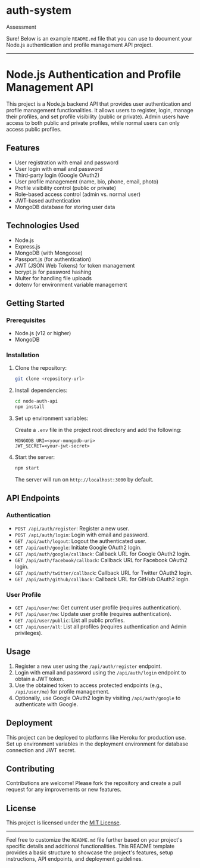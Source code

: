 # auth-system
Assessment

Sure! Below is an example `README.md` file that you can use to document your Node.js authentication and profile management API project.

---

# Node.js Authentication and Profile Management API

This project is a Node.js backend API that provides user authentication and profile management functionalities. It allows users to register, login, manage their profiles, and set profile visibility (public or private). Admin users have access to both public and private profiles, while normal users can only access public profiles.

## Features

- User registration with email and password
- User login with email and password
- Third-party login (Google OAuth2)
- User profile management (name, bio, phone, email, photo)
- Profile visibility control (public or private)
- Role-based access control (admin vs. normal user)
- JWT-based authentication
- MongoDB database for storing user data

## Technologies Used

- Node.js
- Express.js
- MongoDB (with Mongoose)
- Passport.js (for authentication)
- JWT (JSON Web Tokens) for token management
- bcrypt.js for password hashing
- Multer for handling file uploads
- dotenv for environment variable management

## Getting Started

### Prerequisites

- Node.js (v12 or higher)
- MongoDB

### Installation

1. Clone the repository:

   ```bash
   git clone <repository-url>
   ```

2. Install dependencies:

   ```bash
   cd node-auth-api
   npm install
   ```

3. Set up environment variables:
   
   Create a `.env` file in the project root directory and add the following:

   ```plaintext
   MONGODB_URI=<your-mongodb-uri>
   JWT_SECRET=<your-jwt-secret>
   ```

4. Start the server:

   ```bash
   npm start
   ```

   The server will run on `http://localhost:3000` by default.

## API Endpoints

### Authentication

- `POST /api/auth/register`: Register a new user.
- `POST /api/auth/login`: Login with email and password.
- `GET /api/auth/logout`: Logout the authenticated user.
- `GET /api/auth/google`: Initiate Google OAuth2 login.
- `GET /api/auth/google/callback`: Callback URL for Google OAuth2 login.
- `GET /api/auth/facebook/callback`: Callback URL for Facebook OAuth2 login.
- `GET /api/auth/twitter/callback`: Callback URL for Twitter OAuth2 login.
- `GET /api/auth/github/callback`: Callback URL for GitHub OAuth2 login.

### User Profile

- `GET /api/user/me`: Get current user profile (requires authentication).
- `PUT /api/user/me`: Update user profile (requires authentication).
- `GET /api/user/public`: List all public profiles.
- `GET /api/user/all`: List all profiles (requires authentication and Admin privileges).

## Usage

1. Register a new user using the `/api/auth/register` endpoint.
2. Login with email and password using the `/api/auth/login` endpoint to obtain a JWT token.
3. Use the obtained token to access protected endpoints (e.g., `/api/user/me`) for profile management.
4. Optionally, use Google OAuth2 login by visiting `/api/auth/google` to authenticate with Google.

## Deployment

This project can be deployed to platforms like Heroku for production use. Set up environment variables in the deployment environment for database connection and JWT secret.

## Contributing

Contributions are welcome! Please fork the repository and create a pull request for any improvements or new features.

## License

This project is licensed under the [MIT License](LICENSE).

---

Feel free to customize the `README.md` file further based on your project's specific details and additional functionalities. This README template provides a basic structure to showcase the project's features, setup instructions, API endpoints, and deployment guidelines.